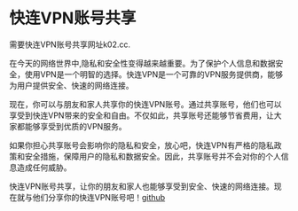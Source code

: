 # 快连VPN账号共享

需要快连VPN账号共享网址k02.cc.

在今天的网络世界中,隐私和安全性变得越来越重要。为了保护个人信息和数据安全，使用VPN是一个明智的选择。快连VPN是一个可靠的VPN服务提供商，能够为用户提供安全、快速的网络连接。

现在，你可以与朋友和家人共享你的快连VPN账号。通过共享账号，他们也可以享受到快连VPN带来的安全和自由。不仅如此，共享账号还能够节省费用，让大家都能够享受到优质的VPN服务。

如果你担心共享账号会影响你的隐私和安全，放心吧，快连VPN有严格的隐私政策和安全措施，保障用户的隐私和数据安全。因此，共享账号并不会对你的个人信息造成任何威胁。

快连VPN账号共享，让你的朋友和家人也能够享受到安全、快速的网络连接。现在就与他们分享你的快连VPN账号吧！[github](https://github.com)
